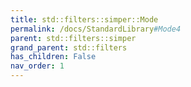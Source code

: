 ```yaml
---
title: std::filters::simper::Mode
permalink: /docs/StandardLibrary#Mode4
parent: std::filters::simper
grand_parent: std::filters
has_children: False
nav_order: 1
---
```

